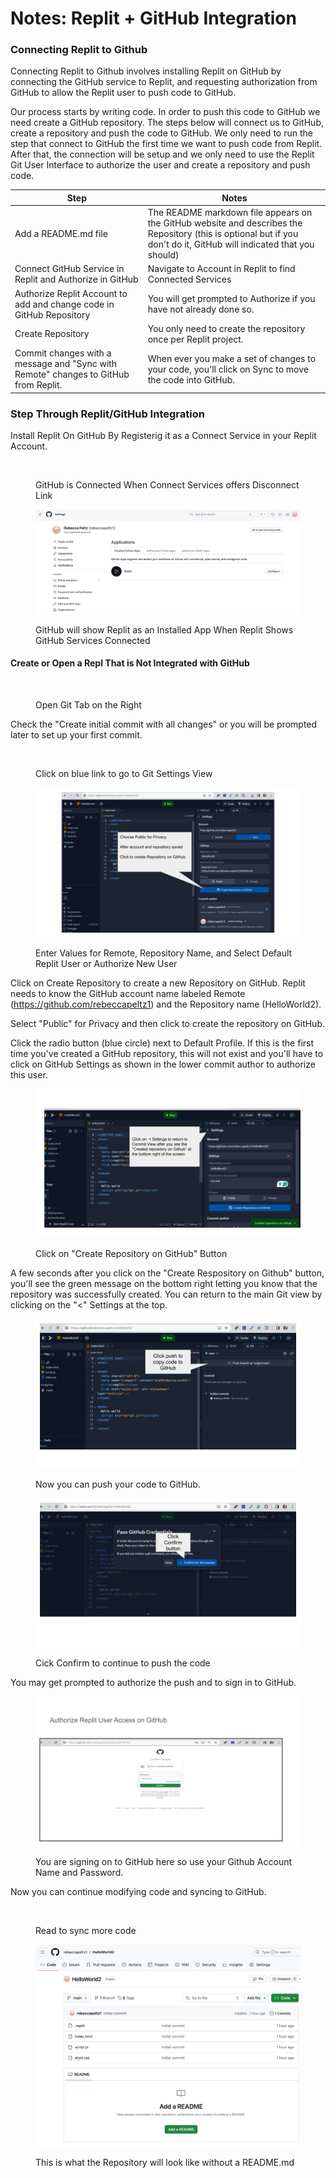 # Notes: Replit + GitHub Integration

### Connecting Replit to Github

Connecting Replit to Github involves installing Replit on GitHub by connecting the GitHub service to Replit, and requesting authorization from GitHub to allow the Replit user to push code to GitHub. &#x20;

Our process starts by writing code.  In order to push this code to GitHub we need create a GitHub repository.  The steps below will connect us to GitHub, create a repository and push the code to GitHub.  We only need to run the step that connect to GitHub the first time we want to push code from Replit.  After that, the connection will be setup and we only need to use the Replit Git User Interface to  authorize the user and create a repository and push code.



<table><thead><tr><th width="271">Step</th><th width="405">Notes</th></tr></thead><tbody><tr><td>Add a README.md file</td><td>The README markdown file appears on the GitHub website and describes the Repository (this is optional but if you don't do it, GitHub will indicated that you should)</td></tr><tr><td>Connect GitHub Service in Replit and Authorize in GitHub</td><td>Navigate to Account in Replit to find Connected Services</td></tr><tr><td>Authorize Replit Account to add and change code in GitHub Repository</td><td>You will get prompted to Authorize if you have not already done so.</td></tr><tr><td>Create Repository</td><td>You only need to create the repository once per Replit project.</td></tr><tr><td>Commit changes with a message and "Sync with Remote" changes to GitHub from Replit.</td><td>When ever you make a set of changes to your code, you'll click on Sync to move the code into GitHub.</td></tr></tbody></table>



### Step Through Replit/GitHub Integration

Install Replit On GitHub By Registerig it as a Connect Service in your Replit Account.

<figure><img src="https://lh7-us.googleusercontent.com/T0aATqVHHa7x4FiqgTUT7OYpWHQn9ejr3fUeLIMhSRt5fYISoT5xjNnqeUAOd6OuDSB_WaCkitsCfyFlgQTFbJQ9KKrXUqN0N_DQlTK9mCutLIPGKhrAm_5WfcWM0HQ8_E0FDGQdWPftKRntP8G7qSeuYg=nw" alt=""><figcaption><p>GitHub is Connected When Connect Services offers Disconnect Link</p></figcaption></figure>

<figure><img src="../.gitbook/assets/image (2).png" alt=""><figcaption><p>GitHub will show Replit as an Installed App When Replit Shows GitHub Services Connected</p></figcaption></figure>

#### Create or Open a Repl That is Not Integrated with GitHub&#x20;

<figure><img src="https://lh7-us.googleusercontent.com/6awpe8AEtWEsGQATZkSSUbItIv-86mppzDvuK9ZL50fsPJiTgTkDB961QhSMRveNRrM9J4SLZ_dOGN-4a4O3qVyTHABOJulpavexxxSs_etuwJ_var0lOmBYKYT12fB0inuTWtofGjR5UoKkJ9b007xvBA=nw" alt=""><figcaption><p>Open Git Tab on the Right</p></figcaption></figure>

Check the "Create initial commit with all changes" or you will be prompted later to set up your first commit.

<figure><img src="https://lh7-us.googleusercontent.com/GthiP9vhMdXyTBMiyLfGOghiHwZgRozjBvwDyxjSwlv0rzDmjL0B19YlhfGTACc8KFaA1sqqsiviooMjKQqw_4RsS8UZ6-d5LbPdt6VnUcRlfrOYDSFF7xyGxG5vaoCQGTiVlDT1kFWmK_0TxrPavL7zNA=nw" alt=""><figcaption><p>Click on blue link to go to Git Settings View</p></figcaption></figure>

<div data-full-width="true">

<figure><img src="../.gitbook/assets/image (1).png" alt=""><figcaption><p>Enter Values for Remote, Repository Name, and Select Default Replit User or Authorize New User</p></figcaption></figure>

</div>

Click on Create Repository to create a new Repository on GitHub.  Replit needs to know the GitHub account name labeled Remote (https://github.com/rebeccapeltz1) and the Repository name (HelloWorld2). &#x20;

Select "Public" for Privacy and then click to create the repository on GitHub.

&#x20;Click the radio button (blue circle) next to Default Profile.  If this is the first time you've created a GitHub repository, this will not exist and you'll have to click on GitHub Settings as shown in the lower commit author to authorize this user.

&#x20;

<figure><img src="../.gitbook/assets/image (3).png" alt=""><figcaption><p>Click on "Create Repository on GitHub" Button</p></figcaption></figure>

A few seconds after you click on the "Create Respository on Github" button, you'll see the green message on the bottom right letting you know that the repository was successfully created.  You can return to the main Git view by clicking on the "<" Settings at the top.



<figure><img src="../.gitbook/assets/image (4).png" alt=""><figcaption><p>Now you can push your code to GitHub.</p></figcaption></figure>

<figure><img src="../.gitbook/assets/image (5).png" alt=""><figcaption><p>Cick Confirm to continue to push the code</p></figcaption></figure>

You may get prompted to authorize the push and to sign in to GitHub.

<figure><img src="../.gitbook/assets/image (6).png" alt=""><figcaption><p>You are signing on to GitHub here so use your Github Account Name and Password.</p></figcaption></figure>

Now you can continue modifying code and syncing to GitHub.

<figure><img src="https://lh7-us.googleusercontent.com/3LuvqWEQtznofTi7tgst5SgWkilAtfsYryekaEte_i-sX3Ej_9IZZZ0TPHbyTXqTe5_k8F7fzboH4e7M57qNpruQznCM4FmQSlxbgHAtMOxspxrVRaEf0pderzM6iGo9LnA9Tdc0w_lB7CiZGSxXtEFZyA=nw" alt=""><figcaption><p>Read to sync more code</p></figcaption></figure>

<figure><img src="../.gitbook/assets/image (7).png" alt=""><figcaption><p>This is what the Repository will look like without a README.md</p></figcaption></figure>
